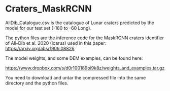 # Craters_MaskRCNN

AliDib_Catalogue.csv is the catalogue of Lunar craters predicted by the model for our test set (-180 to -60 Long). 

The python files are the inference code for the MaskRCNN craters identifier of Ali-Dib et al. 2020 (Icarus) used in this paper: https://arxiv.org/abs/1906.08826

The model weights, and some DEM examples, can be found here: 

https://www.dropbox.com/s/d0r100189oi9k8z/weights_and_examples.tar.gz

You need to download and untar the compressed file into the same directory and the python files.
